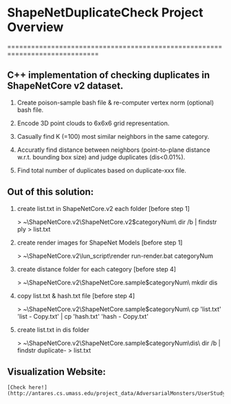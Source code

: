 
# ShapeNetDuplicateCheck Project Overview
=============================================================================

## C++ implementation of checking duplicates in ShapeNetCore v2 dataset.

1. Create poison-sample bash file & re-computer vertex norm (optional) bash file.

2. Encode 3D point clouds to 6x6x6 grid representation.

3. Casually find K (=100) most similar neighbors in the same category.

4. Accuratly find distance between neighbors (point-to-plane distance w.r.t. bounding box size) and judge duplicates (dis<0.01%).

5. Find total number of duplicates based on duplicate-xxx file.


## Out of this solution:

1. create list.txt in ShapeNetCore.v2 each folder [before step 1]

	\> ~\ShapeNetCore.v2\ShapeNetCore.v2\$categoryNum\ dir /b | findstr ply > list.txt

2. create render images for ShapeNet Models [before step 1]

	\> ~\ShapeNetCore.v2\lun_script\render run-render.bat categoryNum

3. create distance folder for each category [before step 4]

	\> ~\ShapeNetCore.v2\ShapeNetCore.sample\$categoryNum\ mkdir dis

4. copy list.txt & hash.txt file [before step 4]

	\> ~\ShapeNetCore.v2\ShapeNetCore.sample\$categoryNum\ cp 'list.txt' 'list - Copy.txt' | cp 'hash.txt' 'hash - Copy.txt'

5. create list.txt in dis folder

	\> ~\ShapeNetCore.v2\ShapeNetCore.sample\$categoryNum\dis\ dir /b | findstr duplicate- > list.txt



## Visualization Website:
	[Check here!](http://antares.cs.umass.edu/project_data/AdversarialMonsters/UserStudy/ShapeNetDuplicate/index.php)

